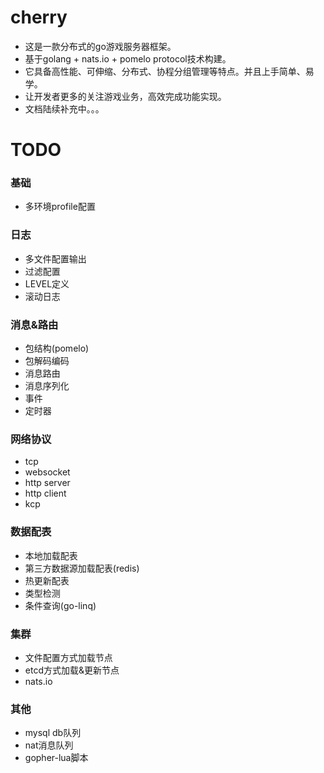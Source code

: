 # cherry
- 这是一款分布式的go游戏服务器框架。 
- 基于golang + nats.io + pomelo protocol技术构建。
- 它具备高性能、可伸缩、分布式、协程分组管理等特点。并且上手简单、易学。 
- 让开发者更多的关注游戏业务，高效完成功能实现。
- 文档陆续补充中。。。


# TODO

### 基础
- 多环境profile配置


### 日志
- 多文件配置输出
- 过滤配置
- LEVEL定义
- 滚动日志


### 消息&路由
- 包结构(pomelo)
- 包解码编码
- 消息路由
- 消息序列化
- 事件
- 定时器


### 网络协议
- tcp
- websocket
- http server
- http client
- kcp


### 数据配表
- 本地加载配表
- 第三方数据源加载配表(redis)
- 热更新配表
- 类型检测
- 条件查询(go-linq)


### 集群
- 文件配置方式加载节点
- etcd方式加载&更新节点
- nats.io

### 其他
- mysql db队列
- nat消息队列
- gopher-lua脚本


